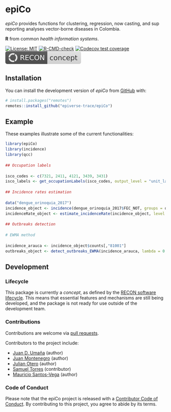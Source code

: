 
<!-- README.md is generated from README.Rmd. Please edit that file -->

# epiCo

*epiCo* provides functions for clustering, regression, now casting, and sup reporting analyses vector-borne diseases in Colombia.

**R** from common *health information systems*.

<!-- badges: start -->

[![License:
MIT](https://img.shields.io/badge/License-MIT-yellow.svg)](https://opensource.org/licenses/MIT)
[![R-CMD-check](https://github.com/epiverse-trace/readepi/actions/workflows/R-CMD-check.yaml/badge.svg)](https://github.com/epiverse-trace/readepi/actions/workflows/R-CMD-check.yaml)
[![Codecov test
coverage](https://codecov.io/gh/epiverse-trace/readepi/branch/main/graph/badge.svg)](https://app.codecov.io/gh/epiverse-trace/readepi?branch=main)
[![lifecycle-concept](https://raw.githubusercontent.com/reconverse/reconverse.github.io/master/images/badge-concept.svg)](https://www.reconverse.org/lifecycle.html#concept)
<!-- badges: end -->

## Installation

You can install the development version of *epiCo* from
[GitHub](https://github.com/) with:

``` r
# install.packages("remotes")
remotes::install_github("epiverse-trace/epiCo")
```

## Example

These examples illustrate some of the current functionalities:

``` r
library(epiCo)
library(incidence)
library(qcc)

## Occupation labels

isco_codes <- c(7321, 2411, 4121, 3439, 3431)
isco_labels <- get_occupationLabels(isco_codes, output_level = "unit_label")

## Incidence rates estimation

data("dengue_orinoquia_2017")
incidence_object <- incidence(dengue_orinoquia_2017$FEC_NOT, groups = dengue_orinoquia_2017$COD_MUN_O, interval = "1 week")
incidenceRate_object <- estimate_incidenceRate(incidence_object, level = 2)

## Outbreaks detection

# EWMA method

incidence_arauca <- incidence_object$counts[,"81001"]
outbreaks_object <- detect_outbreaks_EWMA(incidence_arauca, lambda = 0.2, nsigmas = 2)

```

## Development

### Lifecycle

This package is currently a *concept*, as defined by the [RECON software
lifecycle](https://www.reconverse.org/lifecycle.html). This means that
essential features and mechanisms are still being developed, and the
package is not ready for use outside of the development team.

### Contributions

Contributions are welcome via [pull
requests](https://github.com/epiverse-trace/epiCo/pulls).

Contributors to the project include:

  - [Juan D. Umaña](https://github.com/juan-umana) (author)
  - [Juan Montenegro](https://github.com/Juanmontenegro99) (author)
  - [Julian Otero](https://github.com/jd-otero) (author)
  - [Samuel Torres](https://github.com/samueltof) (contributor)
  - [Mauricio Santos-Vega](https://github.com/mauricio110785) (author)

### Code of Conduct

Please note that the epiCo project is released with a [Contributor
Code of
Conduct](https://contributor-covenant.org/version/2/0/CODE_OF_CONDUCT.html).
By contributing to this project, you agree to abide by its terms.
